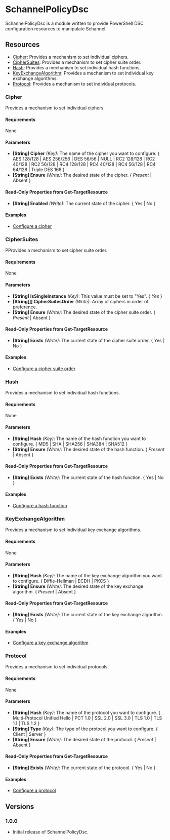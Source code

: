 # SchannelPolicyDsc

SchannelPolicyDsc is a module written to provide PowerShell DSC configuration resources to manipulate Schannel.

## Resources

* [Cipher](#cipher): Provides a mechanism to set individual ciphers.
* [CipherSuites](#ciphersuites): Provides a mechanism to set cipher suite order.
* [Hash](#hash): Provides a mechanism to set individual hash functions.
* [KeyExchangeAlgorithm](#keyexchangealgorithm): Provides a mechanism to set individual key exchange algorithms.
* [Protocol](#Protocol): Provides a mechanism to set individual protocols.

### Cipher

Provides a mechanism to set individual ciphers.

#### Requirements

None

#### Parameters

* **[String] Cipher** _(Key)_: The name of the cipher you want to configure. { AES 128/128 | AES 256/256 | DES 56/56 | NULL | RC2 128/128 | RC2 40/128 | RC2 56/128 | RC4 128/128 | RC4 40/128 | RC4 56/128 | RC4 64/128 | Triple DES 168 }
* **[String] Ensure** _(Write)_: The desired state of the cipher. { *Present* | Absent }

#### Read-Only Properties from Get-TargetResource

* **[String] Enabled** _(Write)_: The current state of the cipher. { Yes | No }

#### Examples

* [Configure a cipher](https://github.com/citadelgroup/SchannelPolicyDsc/blob/master/Examples/Sample_ConfigureACipher.ps1)

### CipherSuites

PProvides a mechanism to set cipher suite order.

#### Requirements

None

#### Parameters

* **[String] IsSingleInstance** _(Key)_: This value must be set to "Yes". { *Yes* }
* **[String[]] CipherSuitesOrder** _(Write)_: Array of ciphers in order of preference.
* **[String] Ensure** _(Write)_:  The desired state of the cipher suite order. { *Present* | Absent }

#### Read-Only Properties from Get-TargetResource

* **[String] Exists** _(Write)_: The current state of the cipher suite order. { Yes | No }

#### Examples

* [Configure a cipher suite order](https://github.com/citadelgroup/SchannelPolicyDsc/blob/master/Examples/Sample_ConfigureACipherSuiteOrder.ps1)

### Hash

Provides a mechanism to set individual hash functions.

#### Requirements

None

#### Parameters

* **[String] Hash** _(Key)_: The name of the hash function you want to configure. { MD5 | SHA | SHA256 | SHA384 | SHA512 }
* **[String] Ensure** _(Write)_: The desired state of the hash function. { *Present* | Absent }

#### Read-Only Properties from Get-TargetResource

* **[String] Exists** _(Write)_: The current state of the hash function. { Yes | No }

#### Examples

* [Configure a hash function](https://github.com/citadelgroup/SchannelPolicyDsc/blob/master/Examples/Sample_ConfigureAHashFunction.ps1)

### KeyExchangeAlgorithm

Provides a mechanism to set individual key exchange algorithms.

#### Requirements

None

#### Parameters

* **[String] Hash** _(Key)_: The name of the key exchange algorithm you want to configure. { Diffie-Hellman | ECDH | PKCS }
* **[String] Ensure** _(Write)_: The desired state of the key exchange algorithm. { *Present* | Absent }

#### Read-Only Properties from Get-TargetResource

* **[String] Exists** _(Write)_: The current state of the key exchange algorithm. { Yes | No }

#### Examples

* [Configure a key exchange algorithm](https://github.com/citadelgroup/SchannelPolicyDsc/blob/master/Examples/Sample_ConfigureAKeyExchangeAlgorithm.ps1)

### Protocol

Provides a mechanism to set individual protocols.

#### Requirements

None

#### Parameters

* **[String] Hash** _(Key)_: The name of the protocol you want to configure. { Multi-Protocol Unified Hello | PCT 1.0 | SSL 2.0 | SSL 3.0 | TLS 1.0 | TLS 1.1 | TLS 1.2 }
* **[String] Type** _(Key)_: The type of the protocol you want to configure. { Client | Server }
* **[String] Ensure** _(Write)_: The desired state of the protocol. { *Present* | Absent }

#### Read-Only Properties from Get-TargetResource

* **[String] Exists** _(Write)_: The current state of the protocol. { Yes | No }

#### Examples

* [Configure a protocol](https://github.com/citadelgroup/SchannelPolicyDsc/blob/master/Examples/Sample_ConfigureAProtocol.ps1)

## Versions

### 1.0.0

* Initial release of SchannelPolicyDsc.